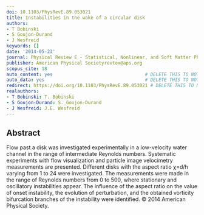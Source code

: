 ```yaml
---
doi: 10.1103/PhysRevE.89.053021
title: Instabilities in the wake of a circular disk
authors:
- T Bobinski
- S Goujon-Durand
- J Wesfreid
keywords: []
date: '2014-05-23'
journal: Physical Review E - Statistical, Nonlinear, and Soft Matter Physics
publisher: American Physical Societyrevtex@aps.org
scopus_cite: 18
auto_content: yes                                  # DELETE THIS TO NOT AUTO GENERATE CONTENT
auto_data: yes                                     # DELETE THIS TO NOT AUTO GENERATE METADATA
redirect: https://doi.org/10.1103/PhysRevE.89.053021 # DELETE THIS TO NOT REDIRECT
realauthors:
- T Bobinski: T. Bobinski
- S Goujon-Durand: S. Goujon-Durand
- J Wesfreid: J.E. Wesfreid
---
```



## Abstract
Flow past a disk was investigated experimentally in a low-velocity water channel in the range of intermediate Reynolds numbers. Systematic experiments with flow visualization and particle image velocimetry measurements are presented. Different disks with the aspect ratio χ=d/h varying from 1 to 24 were investigated. The measurements were made in the range of Reynolds numbers from 0 to 500, where stationary and oscillatory instabilities appear. The influence of the aspect ratio on the value of onset instability, the evolution of perturbation, and the obtained vorticity bifurcation branches of the instability were identified. © 2014 American Physical Society.
